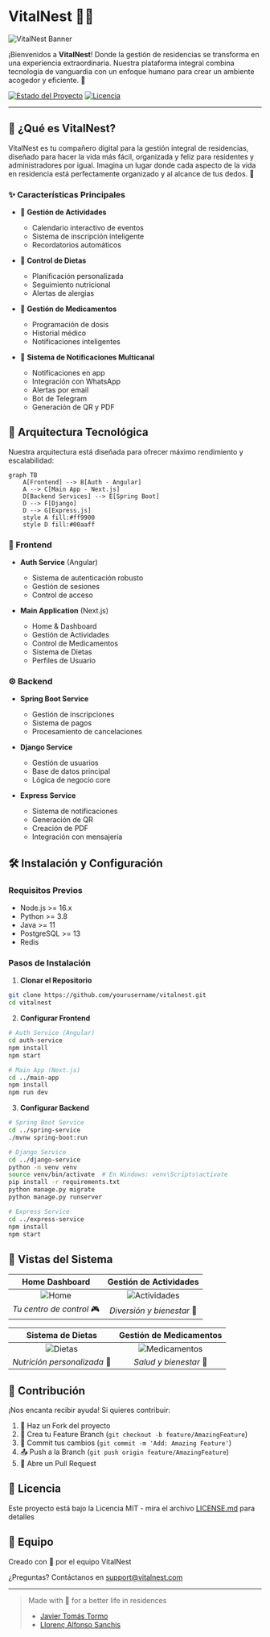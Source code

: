 # VitalNest 🏡✨

![VitalNest Banner](https://via.placeholder.com/1200x300?text=Welcome+to+VitalNest)

¡Bienvenidos a **VitalNest**! Donde la gestión de residencias se transforma en una experiencia extraordinaria. Nuestra plataforma integral combina tecnología de vanguardia con un enfoque humano para crear un ambiente acogedor y eficiente. 🌟

[![Estado del Proyecto](https://img.shields.io/badge/Estado-En%20Desarrollo-brightgreen)](https://github.com/yourusername/vitalnest)
[![Licencia](https://img.shields.io/badge/Licencia-MIT-blue)](https://github.com/yourusername/vitalnest/LICENSE)

---

## 🌈 ¿Qué es VitalNest?

VitalNest es tu compañero digital para la gestión integral de residencias, diseñado para hacer la vida más fácil, organizada y feliz para residentes y administradores por igual. Imagina un lugar donde cada aspecto de la vida en residencia está perfectamente organizado y al alcance de tus dedos. 🎯

### ✨ Características Principales

- 🎨 **Gestión de Actividades**
  - Calendario interactivo de eventos
  - Sistema de inscripción inteligente
  - Recordatorios automáticos
  
- 🍏 **Control de Dietas**
  - Planificación personalizada
  - Seguimiento nutricional
  - Alertas de alergias
  
- 💊 **Gestión de Medicamentos**
  - Programación de dosis
  - Historial médico
  - Notificaciones inteligentes
  
- 📱 **Sistema de Notificaciones Multicanal**
  - Notificaciones en app
  - Integración con WhatsApp
  - Alertas por email
  - Bot de Telegram
  - Generación de QR y PDF

## 🚀 Arquitectura Tecnológica

Nuestra arquitectura está diseñada para ofrecer máximo rendimiento y escalabilidad:

```mermaid
graph TB
    A[Frontend] --> B[Auth - Angular]
    A --> C[Main App - Next.js]
    D[Backend Services] --> E[Spring Boot]
    D --> F[Django]
    D --> G[Express.js]
    style A fill:#ff9900
    style D fill:#00aaff
```

### 🎨 Frontend
- **Auth Service** (Angular)
  - Sistema de autenticación robusto
  - Gestión de sesiones
  - Control de acceso

- **Main Application** (Next.js)
  - Home & Dashboard
  - Gestión de Actividades
  - Control de Medicamentos
  - Sistema de Dietas
  - Perfiles de Usuario

### ⚙️ Backend
- **Spring Boot Service**
  - Gestión de inscripciones
  - Sistema de pagos
  - Procesamiento de cancelaciones

- **Django Service**
  - Gestión de usuarios
  - Base de datos principal
  - Lógica de negocio core

- **Express Service**
  - Sistema de notificaciones
  - Generación de QR
  - Creación de PDF
  - Integración con mensajería

## 🛠️ Instalación y Configuración

### Requisitos Previos
- Node.js >= 16.x
- Python >= 3.8
- Java >= 11
- PostgreSQL >= 13
- Redis

### Pasos de Instalación

1. **Clonar el Repositorio**
```bash
git clone https://github.com/yourusername/vitalnest.git
cd vitalnest
```

2. **Configurar Frontend**
```bash
# Auth Service (Angular)
cd auth-service
npm install
npm start

# Main App (Next.js)
cd ../main-app
npm install
npm run dev
```

3. **Configurar Backend**
```bash
# Spring Boot Service
cd ../spring-service
./mvnw spring-boot:run

# Django Service
cd ../django-service
python -m venv venv
source venv/bin/activate  # En Windows: venv\Scripts\activate
pip install -r requirements.txt
python manage.py migrate
python manage.py runserver

# Express Service
cd ../express-service
npm install
npm start
```

## 📸 Vistas del Sistema

| Home Dashboard | Gestión de Actividades |
|:---:|:---:|
| ![Home](https://via.placeholder.com/400x300?text=Home+Dashboard) | ![Actividades](https://via.placeholder.com/400x300?text=Actividades) |
| *Tu centro de control* 🎮 | *Diversión y bienestar* 🎨 |

| Sistema de Dietas | Gestión de Medicamentos |
|:---:|:---:|
| ![Dietas](https://via.placeholder.com/400x300?text=Sistema+de+Dietas) | ![Medicamentos](https://via.placeholder.com/400x300?text=Medicamentos) |
| *Nutrición personalizada* 🥗 | *Salud y bienestar* 💊 |

## 🤝 Contribución

¡Nos encanta recibir ayuda! Si quieres contribuir:

1. 🍴 Haz un Fork del proyecto
2. 🔧 Crea tu Feature Branch (`git checkout -b feature/AmazingFeature`)
3. 💫 Commit tus cambios (`git commit -m 'Add: Amazing Feature'`)
4. 📤 Push a la Branch (`git push origin feature/AmazingFeature`)
5. 🎉 Abre un Pull Request

## 📝 Licencia

Este proyecto está bajo la Licencia MIT - mira el archivo [LICENSE.md](LICENSE.md) para detalles

## 👥 Equipo

Creado con 💖 por el equipo VitalNest

¿Preguntas? Contáctanos en support@vitalnest.com

---

> Made with 🧡 for a better life in residences
> - [Javier Tomás Tormo](https://github.com/JavierTomasTormo)  
> - [Llorenç Alfonso Sanchis](https://github.com/alfosan)  
